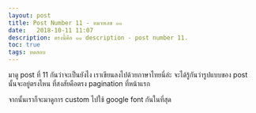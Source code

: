 ```yaml
---
layout: post
title: Post Number 11 - หมายเลข ๑๑
date:   2018-10-11 11:07
description: ตรงนี้คือ ๑๑ description - post number 11.
toc: true
tags: ทดสอบ
---
```

มาดู post ที่ 11 กันว่าจะเป็นยังไง เราเขียนลงไปด้วยภาษาไทยนี่ล่ะ จะได้รู้กันว่ารูปแบบของ post นั้นจะอยู่ตรงไหน ที่สงสัยคือตรง pagination ที่หน้าแรก

จากนั้นเราก็จะมาดูการ custom ไปใช้ google font กันในที่สุด
